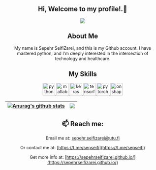 <div align="center">

## Hi, Welcome to my profile!.👋
<p >
  <a href="https://github.com/SepehrSeifiZarei"><img src="https://readme-typing-svg.herokuapp.com?color=%230077ff&center=true&vCenter=true&lines=I+am+Sepehr+SeifiZarei;I+am+an+Algorithm+Developer;"></a>
</p>

## About Me
My name is Sepehr SeifiZarei, and this is my Github account. I have mastered python, and I'm deeply interested in the intersection of technology and healthcare.


## My Skills
<p align="center"> 
<a href="https://www.python.org/" target="_blank" rel="noreferrer"> <img src="https://upload.wikimedia.org/wikipedia/commons/c/c3/Python-logo-notext.svg" alt="python" width="40" height="40"/> </a>   
<a href="https://www.mathworks.com/products/matlab.html" target="_blank" rel="noreferrer"> <img src="https://upload.wikimedia.org/wikipedia/commons/2/21/Matlab_Logo.png" alt="matlab" width="40" height="40"/> </a> 
<a href="https://keras.io/" target="_blank" rel="noreferrer"> <img src="https://upload.wikimedia.org/wikipedia/commons/a/ae/Keras_logo.svg" alt="keras" width="40" height="40"/> </a> 
<a href="https://www.tensorflow.org/" target="_blank" rel="noreferrer"> <img src="https://upload.wikimedia.org/wikipedia/commons/2/2d/Tensorflow_logo.svg" alt="tensorflow" width="40" height="40"/> </a> 
<a href="https://pytorch.org/" target="_blank" rel="noreferrer"> <img src="https://upload.wikimedia.org/wikipedia/commons/1/10/PyTorch_logo_icon.svg" alt="pytorch" width="40" height="40"/> </a> 
<a href="https://www.onshape.com/en/" target="_blank" rel="noreferrer"> <img src="https://play-lh.googleusercontent.com/yAS9WJJnjlCx77RxIvJSssrixhCdUxnBlM3CuPnQpl8QI3Ez19KreBL4xREc1gtmK_Y" alt="onshape" width="40" height="40"/> </a> 
</p>


| <a href="https://github.com/SepehrSeifiZarei"><img align="center" src="https://github-readme-stats.vercel.app/api?username=SepehrSeifiZarei&show_icons=true&theme=tokyonight&hide_border=true&hide=contribs,prs" alt="Anurag's github stats" /></a> | <a href="https://github.com/anuraghazra/github-readme-stats"><img align="center" src="https://github-readme-stats.vercel.app/api/top-langs/?username=SepehrSeifiZarei&layout=compact&theme=tokyonight&hide_border=true" /></a> |
| ------------------------------------------------------------------------------------------------------------------------------------------------------------------------------------------------------------------------------------- | ----------------------------------------------------------------------------------------------------------------------------------------------------------------------------------------------------------------------- |



## 📫 Reach me:
Email me at: [sepehr.seifizarei@utu.fi](mailto:sepehr.seifizarei@utu.fi) 

Or contact me at: [https://t.me/sepseifi](https://t.me/sepseifi)

Get more info at: [https://sepehrseifizarei.github.io/](https://sepehrseifizarei.github.io/)

